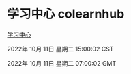# 学习中心 colearnhub
[学习中心](http://27.19.33.125:56308/colearnhub/)

2022年 10月 11日 星期二 15:00:02 CST

2022年 10月 11日 星期二 07:00:02 GMT
